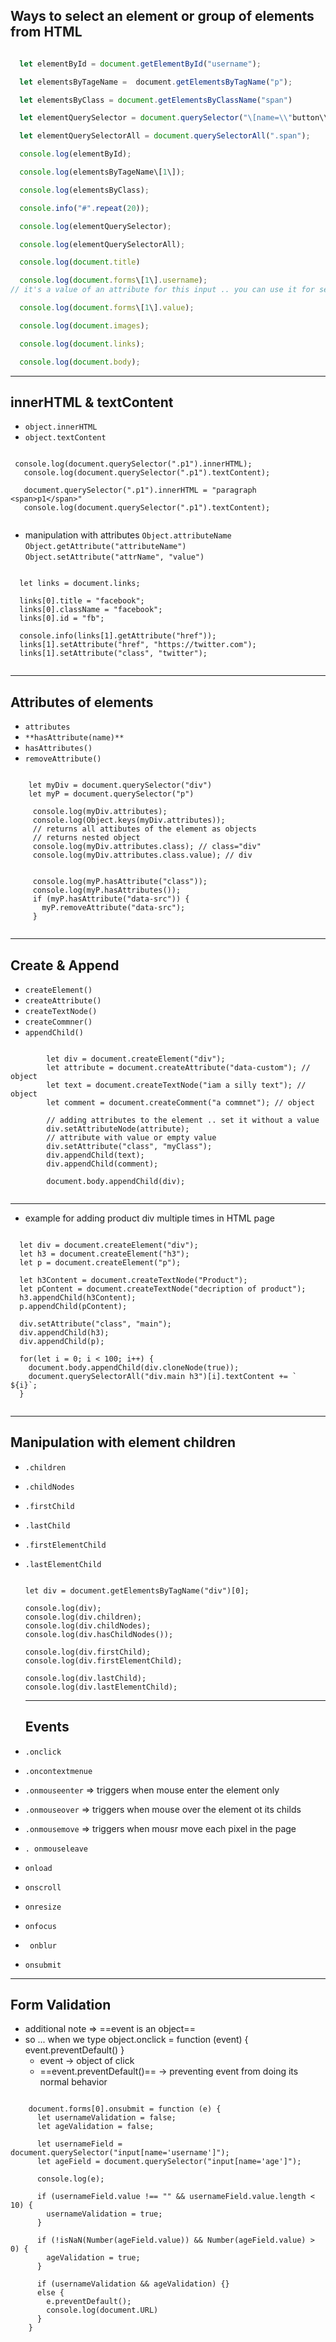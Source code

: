 ## Ways to select an element or group of elements from HTML 

```JavaScript

  let elementById = document.getElementById("username");

  let elementsByTageName =  document.getElementsByTagName("p");

  let elementsByClass = document.getElementsByClassName("span")

  let elementQuerySelector = document.querySelector("\[name=\\"button\\"\]");

  let elementQuerySelectorAll = document.querySelectorAll(".span");

  console.log(elementById);

  console.log(elementsByTageName\[1\]);

  console.log(elementsByClass);

  console.info("#".repeat(20));

  console.log(elementQuerySelector);

  console.log(elementQuerySelectorAll);

  console.log(document.title)

  console.log(document.forms\[1\].username); 
// it's a value of an attribute for this input .. you can use it for selecting and specifying the element

  console.log(document.forms\[1\].value);

  console.log(document.images);

  console.log(document.links);

  console.log(document.body);


```

* * *
## innerHTML & textContent
 * `object.innerHTML`
 * `object.textContent`
 
 ```
  
  console.log(document.querySelector(".p1").innerHTML);
    console.log(document.querySelector(".p1").textContent);

    document.querySelector(".p1").innerHTML = "paragraph <span>p1</span>"
    console.log(document.querySelector(".p1").textContent);
	
```
  * manipulation with attributes
  `Object.attributeName`
  `Object.getAttribute("attributeName")`
  `Object.setAttribute("attrName", "value")`
  
  ```
  
    let links = document.links;
    
    links[0].title = "facebook";
    links[0].className = "facebook";
    links[0].id = "fb";
    
    console.info(links[1].getAttribute("href"));
    links[1].setAttribute("href", "https://twitter.com");
    links[1].setAttribute("class", "twitter");
	
```

* * *
## Attributes of elements
 * `attributes`
 * `**hasAttribute(name)**`
 * `hasAttributes()`
 * `removeAttribute()`
 ```
 
	 let myDiv = document.querySelector("div")
	 let myP = document.querySelector("p")

	  console.log(myDiv.attributes);
	  console.log(Object.keys(myDiv.attributes));
	  // returns all attibutes of the element as objects
	  // returns nested object
	  console.log(myDiv.attributes.class); // class="div"
	  console.log(myDiv.attributes.class.value); // div


	  console.log(myP.hasAttribute("class"));
	  console.log(myP.hasAttributes());
	  if (myP.hasAttribute("data-src")) {
		myP.removeAttribute("data-src");
	  }
	  
```

* * *
## Create & Append
 * `createElement()`
 * `createAttribute()`
 * `createTextNode()`
 * `createCommner()`
 * `appendChild()`
 
 
```
	
		let div = document.createElement("div");
		let attribute = document.createAttribute("data-custom"); // object
		let text = document.createTextNode("iam a silly text"); // object
		let comment = document.createComment("a commnet"); // object

		// adding attributes to the element .. set it without a value
		div.setAttributeNode(attribute);
		// attribute with value or empty value
		div.setAttribute("class", "myClass");
		div.appendChild(text);
		div.appendChild(comment);

		document.body.appendChild(div);
	
``` 

* * *

 * example for adding product div multiple times in HTML page

  ```

    let div = document.createElement("div");
    let h3 = document.createElement("h3");
    let p = document.createElement("p");

    let h3Content = document.createTextNode("Product");
    let pContent = document.createTextNode("decription of product");
    h3.appendChild(h3Content);
    p.appendChild(pContent);

    div.setAttribute("class", "main");
    div.appendChild(h3);
    div.appendChild(p);

    for(let i = 0; i < 100; i++) {
      document.body.appendChild(div.cloneNode(true));
      document.querySelectorAll("div.main h3")[i].textContent += ` ${i}`;
    }


  ```
  
  
* * *
## Manipulation with element children
 * `.children`
 * `.childNodes`
 * `.firstChild`
 * `.lastChild`
 * `.firstElementChild`
 * `.lastElementChild` 
 
    ```

    let div = document.getElementsByTagName("div")[0];

    console.log(div);
    console.log(div.children);
    console.log(div.childNodes);
    console.log(div.hasChildNodes());

    console.log(div.firstChild);
    console.log(div.firstElementChild);

    console.log(div.lastChild);
    console.log(div.lastElementChild);
    
    ```
	
	***
	## Events 
 * `.onclick`
 * `.oncontextmenue`
 * `.onmouseenter` => triggers when mouse enter the element only
 * `.onmouseover` => triggers when mouse over the element ot its childs
 * `.onmousemove` => triggers when mousr move each pixel in the page
 * `. onmouseleave`

 * `onload`
 * `onscroll`
 * `onresize`
 
 
 * `onfocus`
 * ` onblur`
 * `onsubmit`

***

  ## Form Validation
 * additional note => ==event is an object== 
 * so ...  when we type object.onclick = function (event) { event.preventDefault() }
 	- event -> object of click
 	- ==event.preventDefault()== -> preventing event from doing its normal behavior

```

    document.forms[0].onsubmit = function (e) {
      let usernameValidation = false;
      let ageValidation = false;

      let usernameField = document.querySelector("input[name='username']");
      let ageField = document.querySelector("input[name='age']");

      console.log(e);

      if (usernameField.value !== "" && usernameField.value.length < 10) {
        usernameValidation = true;
      }

      if (!isNaN(Number(ageField.value)) && Number(ageField.value) > 0) {
        ageValidation = true;
      }

      if (usernameValidation && ageValidation) {}
      else {
        e.preventDefault();
        console.log(document.URL)
      }
    }
	
```
